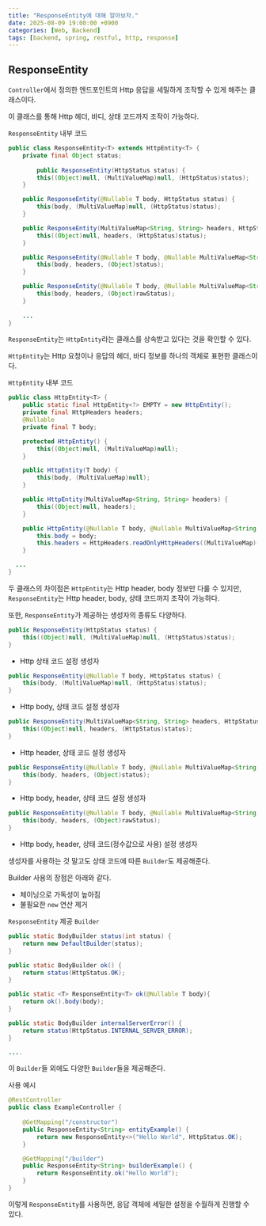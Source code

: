 ```yaml
---
title: "ResponseEntity에 대해 알아보자."
date: 2025-08-09 19:00:00 +0900
categories: [Web, Backend]
tags: [backend, spring, restful, http, response]
---
```


## **ResponseEntity**
`Controller`에서 정의한 엔드포인트의 Http 응답을 세밀하게 조작할 수 있게 해주는 클래스이다.

이 클래스를 통해 Http 헤더, 바디, 상태 코드까지 조작이 가능하다.

`ResponseEntity` 내부 코드
```java
public class ResponseEntity<T> extends HttpEntity<T> {
    private final Object status;
		
		public ResponseEntity(HttpStatus status) {
        this((Object)null, (MultiValueMap)null, (HttpStatus)status);
    }

    public ResponseEntity(@Nullable T body, HttpStatus status) {
        this(body, (MultiValueMap)null, (HttpStatus)status);
    }

    public ResponseEntity(MultiValueMap<String, String> headers, HttpStatus status) {
        this((Object)null, headers, (HttpStatus)status);
    }

    public ResponseEntity(@Nullable T body, @Nullable MultiValueMap<String, String> headers, HttpStatus status) {
        this(body, headers, (Object)status);
    }

    public ResponseEntity(@Nullable T body, @Nullable MultiValueMap<String, String> headers, int rawStatus) {
        this(body, headers, (Object)rawStatus);
    }
    
    ...
}
```

`ResponseEntity`는 `HttpEntity`라는 클래스를 상속받고 있다는 것을 확인할 수 있다.

`HttpEntity`는 Http 요청이나 응답의 헤더, 바디 정보를 하나의 객체로 표현한 클래스이다.

`HttpEntity` 내부 코드
```java
public class HttpEntity<T> {
    public static final HttpEntity<?> EMPTY = new HttpEntity();
    private final HttpHeaders headers;
    @Nullable
    private final T body;

    protected HttpEntity() {
        this((Object)null, (MultiValueMap)null);
    }

    public HttpEntity(T body) {
        this(body, (MultiValueMap)null);
    }

    public HttpEntity(MultiValueMap<String, String> headers) {
        this((Object)null, headers);
    }

    public HttpEntity(@Nullable T body, @Nullable MultiValueMap<String, String> headers) {
        this.body = body;
        this.headers = HttpHeaders.readOnlyHttpHeaders((MultiValueMap)(headers != null ? headers : new HttpHeaders()));
    }

  ...
}
```

두 클래스의 차이점은 `HttpEntity`는 Http header, body 정보만 다룰 수 있지만, `ResponseEntity`는 Http header, body, 상태 코드까지 조작이 가능하다.

또한, `ResponseEntity`가 제공하는 생성자의 종류도 다양하다.

```java
public ResponseEntity(HttpStatus status) {
    this((Object)null, (MultiValueMap)null, (HttpStatus)status);
}
```

- Http 상태 코드 설정 생성자

```java
public ResponseEntity(@Nullable T body, HttpStatus status) {
    this(body, (MultiValueMap)null, (HttpStatus)status);
}
```

- Http body, 상태 코드 설정 생성자

```java
public ResponseEntity(MultiValueMap<String, String> headers, HttpStatus status) {
    this((Object)null, headers, (HttpStatus)status);
}
```

- Http header, 상태 코드 설정 생성자

```java
public ResponseEntity(@Nullable T body, @Nullable MultiValueMap<String, String> headers, HttpStatus status) {
    this(body, headers, (Object)status);
}
```

- Http body, header, 상태 코드 설정 생성자

```java
public ResponseEntity(@Nullable T body, @Nullable MultiValueMap<String, String> headers, int rawStatus) {
    this(body, headers, (Object)rawStatus);
}
```

- Http body, header, 상태 코드(정수값으로 사용) 설정 생성자

생성자를 사용하는 것 말고도 상태 코드에 따른 `Builder`도 제공해준다.

Builder 사용의 장점은 아래와 같다.
- 체이닝으로 가독성이 높아짐
- 불필요한 `new` 연산 제거

`ResponseEntity` 제공 `Builder`
```java
public static BodyBuilder status(int status) {
    return new DefaultBuilder(status);
}

public static BodyBuilder ok() {
    return status(HttpStatus.OK);
}

public static <T> ResponseEntity<T> ok(@Nullable T body){
    return ok().body(body);
}

public static BodyBuilder internalServerError() {
    return status(HttpStatus.INTERNAL_SERVER_ERROR);
}

....
```

이 `Builder`들 외에도 다양한 `Builder`들을 제공해준다.

사용 예시
```java
@RestController
public class ExampleController {
    
    @GetMapping("/constructor")
    public ResponseEntity<String> entityExample() {
        return new ResponseEntity<>("Hello World", HttpStatus.OK);
    }

    @GetMapping("/builder")
    public ResponseEntity<String> builderExample() {
        return ResponseEntity.ok("Hello World");
    }
}
```

이렇게 `ResponseEntity`를 사용하면, 응답 객체에 세밀한 설정을 수월하게 진행할 수 있다.